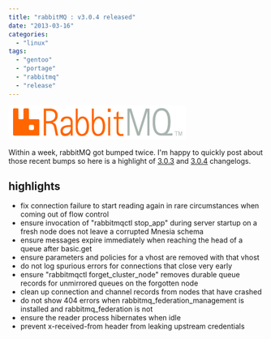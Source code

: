 ```yaml
---
title: "rabbitMQ : v3.0.4 released"
date: "2013-03-16"
categories: 
  - "linux"
tags: 
  - "gentoo"
  - "portage"
  - "rabbitmq"
  - "release"
---
```


![](images/rabbitmq_logo_strap.png "RabbitMQ Logo")

Within a week, rabbitMQ got bumped twice. I'm happy to quickly post about those recent bumps so here is a highlight of [3.0.3](http://www.rabbitmq.com/release-notes/README-3.0.3.txt) and [3.0.4](http://www.rabbitmq.com/release-notes/README-3.0.4.txt) changelogs.

## highlights

- fix connection failure to start reading again in rare circumstances when coming out of flow control
- ensure invocation of "rabbitmqctl stop\_app" during server startup on a fresh node does not leave a corrupted Mnesia schema
- ensure messages expire immediately when reaching the head of a queue after basic.get
- ensure parameters and policies for a vhost are removed with that vhost
- do not log spurious errors for connections that close very early
- ensure "rabbitmqctl forget\_cluster\_node" removes durable queue records for unmirrored queues on the forgotten node
- clean up connection and channel records from nodes that have crashed
- do not show 404 errors when rabbitmq\_federation\_management is installed and rabbitmq\_federation is not
- ensure the reader process hibernates when idle
- prevent x-received-from header from leaking upstream credentials
